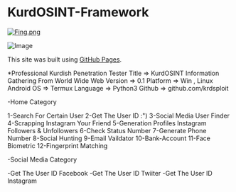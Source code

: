 # KurdOSINT-Framework



[![Fing.png](https://i.postimg.cc/wv0mxTmV/Fing.png)](https://postimg.cc/N92Mptb9)

![Image](https://api.intechopen.com/media/chapter/17747/media/image8.png)




 This site was built using [GitHub Pages](https://github.com/krdsploit).


*Professional Kurdish Penetration Tester 
Title => KurdOSINT Information Gathering From World Wide Web
Version => 0.1
Platform => Win , Linux 
Android OS => Termux
Language => Python3
Github => github.com/krdsploit


-Home Category

 1-Search For Certain User 
 2-Get The User ID :")
 3-Social Media User Finder 
 4-Scrapping Instagram Your Friend 
 5-Generation Profiles Instagram Followers & Unfollowers 
 6-Check Status Number 
 7-Generate Phone Number 
 8-Social Hunting 
 9-Email Vaildator 
 10-Bank-Account 
 11-Face Biometric
 12-Fingerprint Matching 
    


-Social Media Category 

-Get The User ID Facebook 
-Get The User ID Twiiter 
-Get The User ID Instagram 
 

